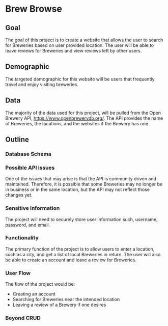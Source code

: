 
# Brew Browse

## Goal

The goal of this project is to create a website that allows the user to search for Breweries based on user provided location. 
The user will be able to leave reviews for Breweries and view reviews left by other users.


## Demographic

The targeted demographic for this website will be users that frequently travel and enjoy visiting breweries. 


## Data

The majority of the data used for this project, will be pulled from the Open Brewery API, https://www.openbrewerydb.org/.
The API provides the name of Breweries, the locations, and the websites if the Brewery has one. 
 

 ## Outline 

 ### Database Schema


 ### Possible API issues
One of the issues that may arise is that the API is community driven and maintained. 
Therefore, it is possible that some Breweries may no longer be in business or in the same location, but the API may not reflect those changes yet.


 ### Sensitive Information

The project will need to securely store user information such, username, password, and email. 


 ### Functionality 

The primary function of the project is to allow users to enter a location, such as a city, and get a list of local Breweries in return. 
The user will also be able to create an account and leave a review for Breweries. 

 ### User Flow

 The flow of the project would be:
- Creating an account
- Searching for Breweries near the intended location
- Leaving a review of a Brewery if one desires


 ### Beyond CRUD